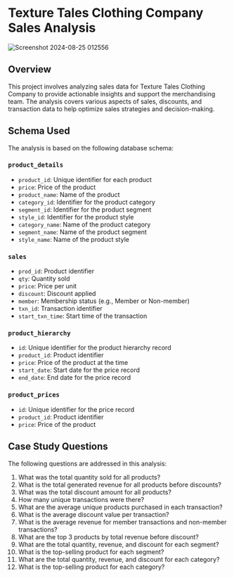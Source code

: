 # Texture Tales Clothing Company Sales Analysis
![Screenshot 2024-08-25 012556](https://github.com/user-attachments/assets/dc0798f3-1340-46fd-8189-2d443e7f6996)

## Overview

This project involves analyzing sales data for Texture Tales Clothing Company to provide actionable insights and support the merchandising team. The analysis covers various aspects of sales, discounts, and transaction data to help optimize sales strategies and decision-making.

## Schema Used

The analysis is based on the following database schema:

### `product_details`

- `product_id`: Unique identifier for each product
- `price`: Price of the product
- `product_name`: Name of the product
- `category_id`: Identifier for the product category
- `segment_id`: Identifier for the product segment
- `style_id`: Identifier for the product style
- `category_name`: Name of the product category
- `segment_name`: Name of the product segment
- `style_name`: Name of the product style

### `sales`

- `prod_id`: Product identifier
- `qty`: Quantity sold
- `price`: Price per unit
- `discount`: Discount applied
- `member`: Membership status (e.g., Member or Non-member)
- `txn_id`: Transaction identifier
- `start_txn_time`: Start time of the transaction

### `product_hierarchy`

- `id`: Unique identifier for the product hierarchy record
- `product_id`: Product identifier
- `price`: Price of the product at the time
- `start_date`: Start date for the price record
- `end_date`: End date for the price record

### `product_prices`

- `id`: Unique identifier for the price record
- `product_id`: Product identifier
- `price`: Price of the product

## Case Study Questions

The following questions are addressed in this analysis:

1. What was the total quantity sold for all products?
2. What is the total generated revenue for all products before discounts?
3. What was the total discount amount for all products?
4. How many unique transactions were there?
5. What are the average unique products purchased in each transaction?
6. What is the average discount value per transaction?
7. What is the average revenue for member transactions and non-member transactions?
8. What are the top 3 products by total revenue before discount?
9. What are the total quantity, revenue, and discount for each segment?
10. What is the top-selling product for each segment?
11. What are the total quantity, revenue, and discount for each category?
12. What is the top-selling product for each category?
